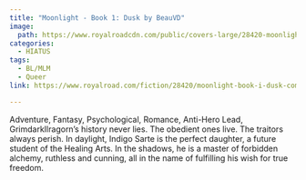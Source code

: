 ```yaml
---
title: "Moonlight - Book 1: Dusk by BeauVD"
image:
  path: https://www.royalroadcdn.com/public/covers-large/28420-moonlight-book-i-dusk-completed.jpg
categories:
  - HIATUS
tags:
  - BL/MLM
  - Queer
link: https://www.royalroad.com/fiction/28420/moonlight-book-i-dusk-completed

---
```

Adventure, Fantasy, Psychological, Romance, Anti-Hero Lead, GrimdarkIlragorn’s history never lies. The obedient ones live. The traitors always perish. In daylight, Indigo Sarte is the perfect daughter, a future student of the Healing Arts. In the shadows, he is a master of forbidden alchemy, ruthless and cunning, all in the name of fulfilling his wish for true freedom.

